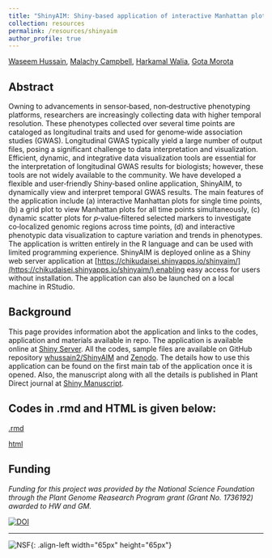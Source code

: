 ```yaml
---
title: "ShinyAIM: Shiny-based application of interactive Manhattan plots for longitudinal genome-wide association studies."
collection: resources
permalink: /resources/shinyaim
author_profile: true
---
```


[Waseem Hussain](https://whussain2.github.io/), [Malachy Campbell](https://malachycampbell.github.io/), [Harkamal Walia](http://cropstressgenomics.org/), [Gota Morota](http://morotalab.org/)

## Abstract
Owning to advancements in sensor‐based, non‐destructive phenotyping platforms, researchers are increasingly collecting data with higher temporal resolution. These phenotypes collected over several time points are cataloged as longitudinal traits and used for genome‐wide association studies (GWAS). Longitudinal GWAS typically yield a large number of output files, posing a significant challenge to data interpretation and visualization. Efficient, dynamic, and integrative data visualization tools are essential for the interpretation of longitudinal GWAS results for biologists; however, these tools are not widely available to the community. We have developed a flexible and user‐friendly Shiny‐based online application, ShinyAIM, to dynamically view and interpret temporal GWAS results. The main features of the application include (a) interactive Manhattan plots for single time points, (b) a grid plot to view Manhattan plots for all time points simultaneously, (c) dynamic scatter plots for *p*‐value‐filtered selected markers to investigate co‐localized genomic regions across time points, (d) and interactive phenotypic data visualization to capture variation and trends in phenotypes. The application is written entirely in the R language and can be used with limited programming experience. ShinyAIM is deployed online as a Shiny web server application at [https://chikudaisei.shinyapps.io/shinyaim/](https://chikudaisei.shinyapps.io/shinyaim/),enabling easy access for users without installation. The application can also be launched on a local machine in RStudio.

## Background

This page provides information abot the application and links to the codes, application and materials available in repo. The application is available online at [Shiny Server](https://chikudaisei.shinyapps.io/shinyaim/). All the codes, sample files are available on GitHub repository [whussain2/ShinyAIM](https://github.com/whussain2/ShinyAIM ) and [Zenodo](https://zenodo.org/record/1422835). The details how to use this application can be found on the first main tab of the application once it is opened. Also, the manuscript along with all the details is published in Plant Direct journal at [Shiny Manuscript](https://doi-org.libproxy.unl.edu/10.1002/pld3.91). 

## Codes in .rmd and HTML is given below:

  <a href='http://whussain2.github.io/Materials/shinyaim/shinyaim.Rmd'>.rmd</a>

<a href='http://whussain2.github.io/Materials/shinyaim/shinyaim.html'>html</a>

## Funding
*Funding for this project was provided by the National Science Foundation through the Plant Genome Reasearch Program grant (Grant No. 1736192) awarded to HW and GM.*

[![DOI](https://zenodo.org/badge/DOI/10.5281/zenodo.1422835.svg)](https://doi.org/10.5281/zenodo.1422835)

---

![NSF](http://whussain2.github.io/images/nsf_logo.png){: .align-left width="65px" height="65px"}

